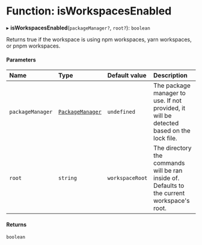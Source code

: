 # Function: isWorkspacesEnabled

▸ **isWorkspacesEnabled**(`packageManager?`, `root?`): `boolean`

Returns true if the workspace is using npm workspaces, yarn workspaces, or pnpm workspaces.

#### Parameters

| Name             | Type                                                                    | Default value   | Description                                                                                 |
| :--------------- | :---------------------------------------------------------------------- | :-------------- | :------------------------------------------------------------------------------------------ |
| `packageManager` | [`PackageManager`](/reference/core-api/devkit/documents/PackageManager) | `undefined`     | The package manager to use. If not provided, it will be detected based on the lock file.    |
| `root`           | `string`                                                                | `workspaceRoot` | The directory the commands will be ran inside of. Defaults to the current workspace's root. |

#### Returns

`boolean`
